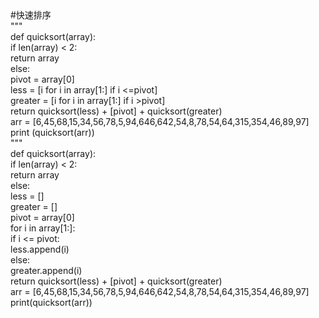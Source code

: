 <!DOCTYPE html PUBLIC "-//W3C//DTD XHTML 1.0 Transitional//EN" "http://www.w3.org/TR/xhtml1/DTD/xhtml1-transitional.dtd">
<html xmlns="http://www.w3.org/1999/xhtml">
<head>
<meta http-equiv="Content-Type" content="text/html; charset=utf-8" />
<title>快速排序</title>
</head>

<body>
#快速排序<br />
&quot;&quot;&quot;<br />
def quicksort(array):<br />
if len(array) &lt; 2:<br />
return array<br />
else:<br />
pivot = array[0]<br />
less = [i for i in array[1:] if i &lt;=pivot]<br />
greater = [i for i in array[1:] if i &gt;pivot]<br />
return quicksort(less) + [pivot] + quicksort(greater)<br />
arr = [6,45,68,15,34,56,78,5,94,646,642,54,8,78,54,64,315,354,46,89,97]<br />
print (quicksort(arr)) <br />
&quot;&quot;&quot;<br />
def quicksort(array):<br />
if len(array) &lt; 2:<br />
return array<br />
else:<br />
less = []<br />
greater = []<br />
pivot = array[0]<br />
for i in array[1:]:<br />
if i &lt;= pivot:<br />
less.append(i)<br />
else:<br />
greater.append(i)<br />
return quicksort(less) + [pivot] + quicksort(greater)<br />
arr = [6,45,68,15,34,56,78,5,94,646,642,54,8,78,54,64,315,354,46,89,97]<br />
print(quicksort(arr))
</body>
</html>
